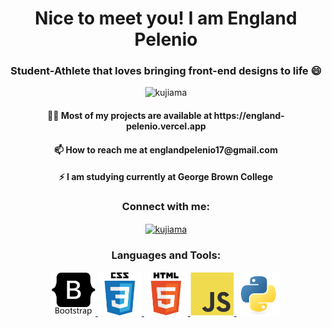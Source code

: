 <h1 align="center">Nice to meet you! I am England Pelenio</h1>
<h3 align="center">Student-Athlete that loves bringing front-end designs to life 😄 </h3>

<p align="center"> <img src="https://komarev.com/ghpvc/?username=kujiama&label=Profile%20views&color=7b06db&style=plastic" alt="kujiama" /> </p>

 <h4 align="center"> 👨‍💻 Most of my projects are available at https://england-pelenio.vercel.app</h4>

 <h4 align="center">  📫 How to reach me at englandpelenio17@gmail.com

 <h4 align="center"> ⚡ I am studying currently at George Brown College </h4>

<h3 align="center">Connect with me:</h3>
<p align="center">
<a href="https://codepen.io/kujiama" target="blank"><img align="center" src="https://raw.githubusercontent.com/rahuldkjain/github-profile-readme-generator/master/src/images/icons/Social/codepen.svg" alt="kujiama" height="30" width="70" /></a>
</p>

<h3 align="center">Languages and Tools:</h3>
<p align="center"> <a href="https://getbootstrap.com" target="_blank" rel="noreferrer"> <img src="https://raw.githubusercontent.com/devicons/devicon/master/icons/bootstrap/bootstrap-plain-wordmark.svg" alt="bootstrap" width="70" height="70"/> </a> <a href="https://www.w3schools.com/css/" target="_blank" rel="noreferrer"> <img src="https://raw.githubusercontent.com/devicons/devicon/master/icons/css3/css3-original-wordmark.svg" alt="css3" width="70" height="70"/> </a> <a href="https://www.w3.org/html/" target="_blank" rel="noreferrer"> <img src="https://raw.githubusercontent.com/devicons/devicon/master/icons/html5/html5-original-wordmark.svg" alt="html5" width="70" height="70"/> </a> <a href="https://developer.mozilla.org/en-US/docs/Web/JavaScript" target="_blank" rel="noreferrer"> <img src="https://raw.githubusercontent.com/devicons/devicon/master/icons/javascript/javascript-original.svg" alt="javascript" width="70" height="70"/> </a> <a href="https://www.python.org" target="_blank" rel="noreferrer"> <img src="https://raw.githubusercontent.com/devicons/devicon/master/icons/python/python-original.svg" alt="python" width="70" height="70"/> </a> </p>
